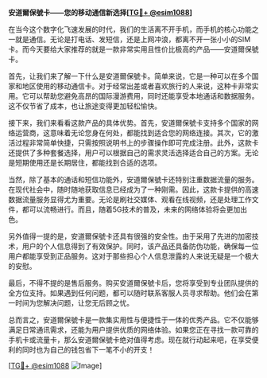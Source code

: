 **安道爾保號卡——您的移动通信新选择[[TG💪+ @esim1088](https://t.me/s/esim1088)]**

在当今这个数字化飞速发展的时代，我们的生活离不开手机，而手机的核心功能之一就是通信。无论是打电话、发短信，还是上网冲浪，都离不开一张小小的SIM卡。而今天要给大家推荐的就是一款非常实用且性价比极高的产品——安道爾保號卡。

首先，让我们来了解一下什么是安道爾保號卡。简单来说，它是一种可以在多个国家和地区使用的移动通信卡。对于经常出差或者喜欢旅行的人来说，这种卡非常实用。它可以帮助您避免高昂的国际漫游费用，同时还能享受本地通话和数据服务。这不仅节省了成本，也让旅途变得更加轻松愉快。

接下来，我们来看看这款产品的具体优势。首先，安道爾保號卡支持多个国家的网络运营商，这意味着无论您身在何处，都能找到适合您的网络连接。其次，它的激活过程非常简单快捷，只需按照说明书上的步骤操作即可完成注册。此外，这款卡还提供了多种套餐选择，用户可以根据自己的需求灵活选择适合自己的方案。无论是短期使用还是长期居住，都能找到合适的选项。

当然，除了基本的通话和短信功能外，安道爾保號卡还特别注重数据流量的服务。在现代社会中，随时随地获取信息已经成为了一种刚需。因此，这款卡提供的高速数据流量服务显得尤为重要。无论是刷社交媒体、观看在线视频，还是处理工作文件，都可以流畅进行。而且，随着5G技术的普及，未来的网络体验将会更加出色。

另外值得一提的是，安道爾保號卡还具有很强的安全性。由于采用了先进的加密技术，用户的个人信息得到了有效保护。同时，该产品还具备防伪功能，确保每一位用户都能享受到正品服务。这对于那些担心个人信息泄露的人来说无疑是一个极大的安慰。

最后，不得不提的是售后服务。购买安道爾保號卡后，您将享受到专业团队提供的全方位支持。如果遇到任何问题，都可以随时联系客服人员寻求帮助。他们会在第一时间为您解决问题，让您无后顾之忧。

总而言之，安道爾保號卡是一款集实用性与便捷性于一体的优秀产品。它不仅能够满足日常通讯需求，还能为用户提供优质的网络体验。如果您正在寻找一款可靠的手机卡或流量卡，那么安道爾保號卡绝对值得考虑。现在就行动起来吧，在享受便利的同时也为自己的钱包省下一笔不小的开支！

[[TG💪+ @esim1088](https://t.me/s/esim1088) ![Image](https://i.postimg.cc/4NQfJmqS/Snipaste-2025-05-13-00-14-12.png)]